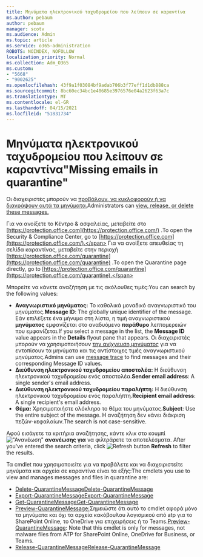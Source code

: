 ```yaml
---
title: Μηνύματα ηλεκτρονικού ταχυδρομείου που λείπουν σε καραντίνα
ms.author: pebaum
author: pebaum
manager: scotv
ms.audience: Admin
ms.topic: article
ms.service: o365-administration
ROBOTS: NOINDEX, NOFOLLOW
localization_priority: Normal
ms.collection: Adm_O365
ms.custom:
- "5668"
- "9002625"
ms.openlocfilehash: 43f9a1f03084bf9adab706b3f77eff1d1db888ca
ms.sourcegitcommit: 8bc60ec34bc1e40685e3976576e04a2623f63a7c
ms.translationtype: MT
ms.contentlocale: el-GR
ms.lasthandoff: 04/15/2021
ms.locfileid: "51831734"
---
```

# <a name="missing-emails-in-quarantine"></a><span data-ttu-id="eab35-102">Μηνύματα ηλεκτρονικού ταχυδρομείου που λείπουν σε καραντίνα"</span><span class="sxs-lookup"><span data-stu-id="eab35-102">Missing emails in quarantine"</span></span>

<span data-ttu-id="eab35-103">Οι διαχειριστές μπορούν να [προβάλουν, να κυκλοφορούν ή να διαγράψουν αυτά τα μηνύματα.](https://docs.microsoft.com/microsoft-365/security/office-365-security/manage-quarantined-messages-and-files?view=o365-worldwide)</span><span class="sxs-lookup"><span data-stu-id="eab35-103">Administrators can [view, release, or delete these messages.](https://docs.microsoft.com/microsoft-365/security/office-365-security/manage-quarantined-messages-and-files?view=o365-worldwide)</span></span>

<span data-ttu-id="eab35-104">Για να ανοίξετε το Κέντρο & ασφαλείας, μεταβείτε στο [https://protection.office.com](https://protection.office.com/) .</span><span class="sxs-lookup"><span data-stu-id="eab35-104">To open the Security & Compliance Center, go to [https://protection.office.com](https://protection.office.com/).</span></span> <span data-ttu-id="eab35-105">Για να ανοίξετε απευθείας τη σελίδα καραντίνας, μεταβείτε στην περιοχή [https://protection.office.com/quarantine](https://protection.office.com/quarantine) .</span><span class="sxs-lookup"><span data-stu-id="eab35-105">To open the Quarantine page directly, go to [https://protection.office.com/quarantine](https://protection.office.com/quarantine).</span></span>  

<span data-ttu-id="eab35-106">Μπορείτε να κάνετε αναζήτηση με τις ακόλουθες τιμές:</span><span class="sxs-lookup"><span data-stu-id="eab35-106">You can search by the following values:</span></span>  

- <span data-ttu-id="eab35-107">**Αναγνωριστικό μηνύματος:** Το καθολικά μοναδικό αναγνωριστικό του μηνύματος.</span><span class="sxs-lookup"><span data-stu-id="eab35-107">**Message ID**: The globally unique identifier of the message.</span></span> <span data-ttu-id="eab35-108">Εάν επιλέξετε ένα μήνυμα στη λίστα, η τιμή αναγνωριστικού  **μηνύματος**  εμφανίζεται στο αναδυόμενο  **παράθυρο**  λεπτομερειών που εμφανίζεται.</span><span class="sxs-lookup"><span data-stu-id="eab35-108">If you select a message in the list, the  **Message ID**  value appears in the  **Details**  flyout pane that appears.</span></span> <span data-ttu-id="eab35-109">Οι διαχειριστές μπορούν να χρησιμοποιήσουν [την ανίχνευση μηνύματος](https://docs.microsoft.com/microsoft-365/security/office-365-security/message-trace-scc?view=o365-worldwide) για να εντοπίσουν τα μηνύματα και τις αντίστοιχες τιμές αναγνωριστικού μηνύματος.</span><span class="sxs-lookup"><span data-stu-id="eab35-109">Admins can use [message trace](https://docs.microsoft.com/microsoft-365/security/office-365-security/message-trace-scc?view=o365-worldwide) to find messages and their corresponding Message ID values.</span></span>
- <span data-ttu-id="eab35-110">**Διεύθυνση ηλεκτρονικού ταχυδρομείου αποστολέα:** Η διεύθυνση ηλεκτρονικού ταχυδρομείου ενός αποστολέα.</span><span class="sxs-lookup"><span data-stu-id="eab35-110">**Sender email address**: A single sender's email address.</span></span>
- <span data-ttu-id="eab35-111">**Διεύθυνση ηλεκτρονικού ταχυδρομείου παραλήπτη:** Η διεύθυνση ηλεκτρονικού ταχυδρομείου ενός παραλήπτη.</span><span class="sxs-lookup"><span data-stu-id="eab35-111">**Recipient email address**: A single recipient's email address.</span></span>
- <span data-ttu-id="eab35-112">**Θέμα:** Χρησιμοποιήστε ολόκληρο το θέμα του μηνύματος.</span><span class="sxs-lookup"><span data-stu-id="eab35-112">**Subject**: Use the entire subject of the message.</span></span> <span data-ttu-id="eab35-113">Η αναζήτηση δεν κάνει διάκριση πεζών-κεφαλαίων.</span><span class="sxs-lookup"><span data-stu-id="eab35-113">The search is not case-sensitive.</span></span>

<span data-ttu-id="eab35-114">Αφού εισάγετε τα κριτήρια αναζήτησης, κάντε κλικ στο κουμπί ![ "Ανανέωση" ](https://docs.microsoft.com/microsoft-365/media/scc-quarantine-refresh.png?view=o365-worldwide) **ανανέωσης για** να φιλτράρετε τα αποτελέσματα.  </span><span class="sxs-lookup"><span data-stu-id="eab35-114">After you've entered the search criteria, click  ![Refresh button](https://docs.microsoft.com/microsoft-365/media/scc-quarantine-refresh.png?view=o365-worldwide)  **Refresh**  to filter the results.</span></span>

<span data-ttu-id="eab35-115">Τα cmdlet που χρησιμοποιείτε για να προβάλετε και να διαχειριστείτε μηνύματα και αρχεία σε καραντίνα είναι τα εξής:</span><span class="sxs-lookup"><span data-stu-id="eab35-115">The cmdlets you use to view and manages messages and files in quarantine are:</span></span>
- [<span data-ttu-id="eab35-116">Delete-QuarantineMessage</span><span class="sxs-lookup"><span data-stu-id="eab35-116">Delete-QuarantineMessage</span></span>](https://docs.microsoft.com/powershell/module/exchange/delete-quarantinemessage)
- [<span data-ttu-id="eab35-117">Export-QuarantineMessage</span><span class="sxs-lookup"><span data-stu-id="eab35-117">Export-QuarantineMessage</span></span>](https://docs.microsoft.com/powershell/module/exchange/export-quarantinemessage)
- [<span data-ttu-id="eab35-118">Get-QuarantineMessage</span><span class="sxs-lookup"><span data-stu-id="eab35-118">Get-QuarantineMessage</span></span>](https://docs.microsoft.com/powershell/module/exchange/get-quarantinemessage)
- <span data-ttu-id="eab35-119">[Preview-QuarantineMessage:](https://docs.microsoft.com/powershell/module/exchange/preview-quarantinemessage)Σημειώστε ότι αυτό το cmdlet αφορά μόνο τα μηνύματα και όχι τα αρχεία κακόβουλου λογισμικού από atp για το SharePoint Online, το OneDrive για επιχειρήσεις ή το Teams.</span><span class="sxs-lookup"><span data-stu-id="eab35-119">[Preview-QuarantineMessage](https://docs.microsoft.com/powershell/module/exchange/preview-quarantinemessage): Note that this cmdlet is only for messages, not malware files from ATP for SharePoint Online, OneDrive for Business, or Teams.</span></span>
- [<span data-ttu-id="eab35-120">Release-QuarantineMessage</span><span class="sxs-lookup"><span data-stu-id="eab35-120">Release-QuarantineMessage</span></span>](https://docs.microsoft.com/powershell/module/exchange/release-quarantinemessage)